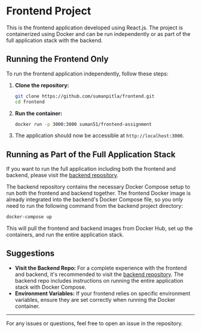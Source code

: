 
# Frontend Project

This is the frontend application developed using React.js. The project is containerized using Docker and can be run independently or as part of the full application stack with the backend.

## Running the Frontend Only

To run the frontend application independently, follow these steps:

1. **Clone the repository:**
   ```bash
   git clone https://github.com/sumanpitla/frontend.git
   cd frontend
   ```

2. **Run the container:**
   ```bash
   docker run -p 3000:3000 suman51/frontend-assignment
   ```

3. The application should now be accessible at `http://localhost:3000`.

## Running as Part of the Full Application Stack

If you want to run the full application including both the frontend and backend, please visit the [backend repository](https://github.com/sumanpitla/backend).

The backend repository contains the necessary Docker Compose setup to run both the frontend and backend together. The frontend Docker image is already integrated into the backend's Docker Compose file, so you only need to run the following command from the backend project directory:

```bash
docker-compose up
```

This will pull the frontend and backend images from Docker Hub, set up the containers, and run the entire application stack.

## Suggestions

- **Visit the Backend Repo:** For a complete experience with the frontend and backend, it's recommended to visit the [backend repository](https://github.com/sumanpitla/backend). The backend repo includes instructions on running the entire application stack with Docker Compose.
- **Environment Variables:** If your frontend relies on specific environment variables, ensure they are set correctly when running the Docker container.

---

For any issues or questions, feel free to open an issue in the repository.
